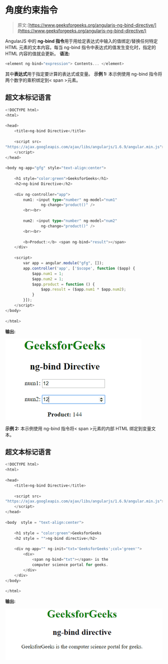 # 角度约束指令

> 原文:[https://www.geeksforgeeks.org/angularjs-ng-bind-directive/](https://www.geeksforgeeks.org/angularjs-ng-bind-directive/)

AngularJS 中的 **ng-bind 指令**用于用给定表达式中输入的值绑定/替换任何特定 HTML 元素的文本内容。每当 ng-bind 指令中表达式的值发生变化时，指定的 HTML 内容的值就会更新。
**语法:**

```ts
<element ng-bind="expression"> Contents... </element>
```

其中**表达式**用于指定要计算的表达式或变量。
**示例 1:** 本示例使用 ng-bind 指令将两个数字的乘积绑定到< span >元素。

## 超文本标记语言

```ts
<!DOCTYPE html>
<html>

<head>
    <title>ng-bind Directive</title>

    <script src=
"https://ajax.googleapis.com/ajax/libs/angularjs/1.6.9/angular.min.js">
    </script>
</head>

<body ng-app="gfg" style="text-align:center">

    <h1 style="color:green">GeeksforGeeks</h1>
    <h2>ng-bind Directive</h2>       

    <div ng-controller="app">
        num1: <input type="number" ng-model="num1"
                ng-change="product()" />
        <br><br>

        num2: <input type="number" ng-model="num2"
                ng-change="product()" />
        <br><br>

        <b>Product:</b> <span ng-bind="result"></span>
    </div>

    <script>
        var app = angular.module("gfg", []);
        app.controller('app', ['$scope', function ($app) {
            $app.num1 = 1;
            $app.num2 = 1;
            $app.product = function () {
                $app.result = ($app.num1 * $app.num2);
            }
        }]);
    </script>
</body>

</html>
```

**输出:**

![ng-bind](img/dec89db8d29d7cff43eab3b97ec1de4e.png)

**示例 2:** 本示例使用 ng-bind 指令将< span >元素的内部 HTML 绑定到变量文本。

## 超文本标记语言

```ts
<!DOCTYPE html>
<html>

<head>
    <title>ng-bind Directive</title>

    <script src=
"https://ajax.googleapis.com/ajax/libs/angularjs/1.6.9/angular.min.js">
    </script>
</head>

<body  style = "text-align:center">

    <h1 style = "color:green">GeeksforGeeks
    <h2 style = "">ng-bind directive</h2>

    <div ng-app="" ng-init="txt='GeeksforGeeks';col='green'">
        <div>
            <span ng-bind="txt"></span> is the
            computer science portal for geeks.
        </div>
    </div>
</body>

</html>
```

**输出:**

![ng-bind](img/147f733c5dc408ae69ebe223b2b6290b.png)